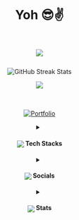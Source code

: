 <h1 align=center> Yoh 😎✌️ </h1>
<h1 align=center><img src="https://readme-typing-svg.herokuapp.com?font=jetbrains+mono&color=%2390ee90&size=23&center=true&vCenter=true&lines=Just+call+me+Mitia+!"></h1>

<p align="center">
  <img src="https://github-readme-streak-stats.herokuapp.com/?user=mitia-Fi&theme=tokyonight&hide_border=true&background=transparent&currStreakLabel=lightgreen&sideLabels=lightgreen&ring=lightgreen&fire=lightgreen&currStreakNum=lightgreen" alt="GitHub Streak Stats" />
</p>


    
<div align="center"> 

[![](https://visitcount.itsvg.in/api?id=mitia-Fi&icon=0&color=A9A9A9)](https://visitcount.itsvg.in)


<br>

[![Portfolio](https://img.shields.io/badge/Portfolio-%23000000.svg?style=for-the-badge&logo=firefox&logoColor=#FF7139)](https://portfolio-mitia.vercel.app/)

</div>


<details>
  <summary align = "center" ><h4> <img align="center" src="https://github.com/ParthJohri/ParthJohri/blob/readME/icons/techstack.gif"  width="29"/> Tech Stacks</h2></summary>

  #### Languages
<div align="center">
  <img src="https://cdn.jsdelivr.net/gh/devicons/devicon/icons/html5/html5-original.svg" height="40" width="66" alt="kotlin logo"  />
  <img src="https://cdn.jsdelivr.net/gh/devicons/devicon/icons/css3/css3-original.svg" height="40" width="56" alt="c logo"  />
  <img src="https://cdn.jsdelivr.net/gh/devicons/devicon/icons/javascript/javascript-original.svg" height="40" width="66" alt="javascript logo"  />
  <img src="https://cdn.jsdelivr.net/gh/devicons/devicon/icons/cplusplus/cplusplus-original.svg" height="40" width="56" alt="cplusplus logo"  />
  <img src="https://cdn.jsdelivr.net/gh/devicons/devicon/icons/java/java-original.svg" height="40" width="66" alt="java logo"  />
  <img src="https://github.com/GhosTHaise/GhosTHaise/blob/main/Assets/c-sharp.svg" height="40" width="56" alt="C# logo"  />
  <img src="https://cdn.jsdelivr.net/gh/devicons/devicon/icons/python/python-original.svg" height="40" width="66" alt="python logo"  />
  <img src="https://cdn.jsdelivr.net/gh/devicons/devicon/icons/php/php-original.svg" height="40" width="66" alt="kotlin logo"  />
</div>

  #### Libraries/Frameworks
<div align="center">
  <img src="https://cdn.jsdelivr.net/gh/devicons/devicon/icons/sass/sass-original.svg" height="40" width="52" alt="sass logo"  />
  <img src="https://cdn.jsdelivr.net/gh/devicons/devicon/icons/bootstrap/bootstrap-original.svg" height="40" width="52" alt="bootstrap logo"  />
  <img src="https://cdn.jsdelivr.net/gh/devicons/devicon/icons/tailwindcss/tailwindcss-original.svg" height="40" width="52" alt="tailwindcss logo"  />
  <img src="https://cdn.jsdelivr.net/gh/devicons/devicon/icons/react/react-original.svg" height="40" width="52" alt="react logo"  />
  <img src="https://cdn.jsdelivr.net/gh/devicons/devicon/icons/express/express-original.svg" height="40" width="52" alt="express logo"  />
  <img src="https://cdn.jsdelivr.net/gh/devicons/devicon/icons/nodejs/nodejs-original.svg" height="40" width="52" alt="nodejs logo"  />
  <img src="https://cdn.jsdelivr.net/gh/devicons/devicon/icons/laravel/laravel-original.svg" height="40" width="52" alt="laravel logo"  />
  <img src="https://cdn.jsdelivr.net/gh/devicons/devicon/icons/nextjs/nextjs-original.svg" height="40" width="52" alt="nextjs logo"  />
  <img src="https://cdn.jsdelivr.net/gh/devicons/devicon@latest/icons/symfony/symfony-original.svg" height="40" width="52" alt="symfony logo"/>

</div>

#### Database
<div align="center">
  <img src="https://cdn.jsdelivr.net/gh/devicons/devicon/icons/mongodb/mongodb-original.svg" height="40" width="52" alt="mongodb logo"  />
  <img src="https://cdn.jsdelivr.net/gh/devicons/devicon/icons/mysql/mysql-original.svg" height="40" width="52" alt="mysql logo"  />
  <img src="https://cdn.jsdelivr.net/gh/devicons/devicon@latest/icons/postgresql/postgresql-plain.svg" height="40" width="52" alt="postgresql logo"  />
</div>
  
  #### Tools
<div align="center">
  <img src="https://cdn.jsdelivr.net/gh/devicons/devicon/icons/vscode/vscode-original.svg" height="40" width="52" alt="vscode logo"  />
  <img src="https://cdn.jsdelivr.net/gh/devicons/devicon/icons/photoshop/photoshop-plain.svg" height="40" width="52" alt="photoshop logo"  />
  <img src="https://cdn.jsdelivr.net/gh/devicons/devicon/icons/linux/linux-original.svg" height="40" width="52" alt="linux logo"  />
  <img src="https://cdn.jsdelivr.net/gh/devicons/devicon/icons/git/git-original.svg" height="40" width="52" alt="git logo"  />
  <img src="https://cdn.jsdelivr.net/gh/devicons/devicon/icons/npm/npm-original-wordmark.svg" height="40" width="52" alt="npm logo"  />
</div>
</details>



<details>
  <summary align = "center" ><h4> <img align ='center' src='https://i.giphy.com/media/v1.Y2lkPTc5MGI3NjExaGtqdDdwN2oyNWJ4czlncHBkamJxaHcxYmVmcXY3a3I3MjRmYjBrbCZlcD12MV9pbnRlcm5hbF9naWZfYnlfaWQmY3Q9ZQ/kmUvauX8TMWg0OsqKW/giphy.gif' width ='37' /> Socials</h2></summary>

<div style: display="flex" flex-direction="column" justify-content="center" align="center" ">
  <a href="https://web.facebook.com/TafitasoaMi/">
    <img src="https://cdn.jsdelivr.net/gh/devicons/devicon@latest/icons/facebook/facebook-plain.svg" width="32"/>
  </a>
  <a href="https://www.linkedin.com/in/mitia-fi/">
    <img src="https://cdn.jsdelivr.net/gh/devicons/devicon@latest/icons/linkedin/linkedin-plain.svg" width="32"/>
  </a>
  <a href="https://x.com/Mitia_Fi">
    <img src="https://cdn.jsdelivr.net/gh/devicons/devicon@latest/icons/twitter/twitter-original.svg"  width="32"/>
  </a>
</div>
</details>


<details>
  <summary align = "center" ><h4> <img align="center" src="https://github.com/ParthJohri/ParthJohri/blob/readME/icons/stats.gif"  width="32"/> Stats</h2></summary>

  ### GitHub
  <div align="center">
    
   ![Top Languages](https://github-readme-stats.vercel.app/api/top-langs/?username=mitia-Fi&theme=tokyonight&hide_border=true&layout=compact&include_all_commits=true&count_private=true)

   ![](https://github-readme-activity-graph.vercel.app/graph?username=mitia-Fi&theme=tokyo-night)

   <!--![GitHub Stats](https://github-readme-stats.vercel.app/api?username=mitia-Fi&show_icons=true&theme=tokyonight&hide_border=true)

   ![GitHub Contributions](https://github-readme-streak-stats.herokuapp.com/?user=mitia-Fi&theme=tokyonight&hide_border=true)-->

   
  </div>
</details>
